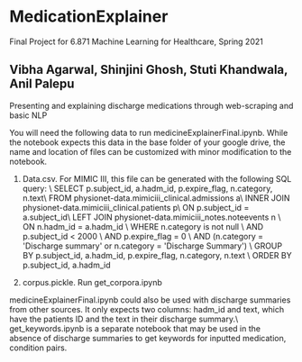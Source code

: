 # MedicationExplainer

Final Project for 6.871 Machine Learning for Healthcare, Spring 2021

## Vibha Agarwal, Shinjini Ghosh, Stuti Khandwala, Anil Palepu

Presenting and explaining discharge medications through web-scraping and basic NLP

You will need the following data to run medicineExplainerFinal.ipynb. While the notebook expects this data in the base folder of your google drive, the name and location of files can be customized with minor modification to the notebook.

1) Data.csv. For MIMIC III, this file can be generated with the following SQL query: \\
SELECT p.subject_id, a.hadm_id, p.expire_flag, n.category, n.text\\
FROM physionet-data.mimiciii_clinical.admissions a\\
INNER JOIN physionet-data.mimiciii_clinical.patients p\\
    ON p.subject_id = a.subject_id\\
LEFT JOIN physionet-data.mimiciii_notes.noteevents n \\
    ON n.hadm_id = a.hadm_id \\
WHERE n.category is not null \\
AND p.subject_id &lt; 2000 \\
AND p.expire_flag = 0 \\
AND (n.category = 'Discharge summary' or n.category = 'Discharge Summary') \\
GROUP BY p.subject_id, a.hadm_id, p.expire_flag, n.category, n.text \\
ORDER BY p.subject_id, a.hadm_id

2.  corpus.pickle. Run get_corpora.ipynb

medicineExplainerFinal.ipynb could also be used with discharge summaries from other sources. It only expects two columns: hadm_id and text, which have the patients ID and the text in their discharge summary.\\
get_keywords.ipynb is a separate notebook that may be used in the absence of discharge summaries to get keywords for inputted medication, condition pairs.
